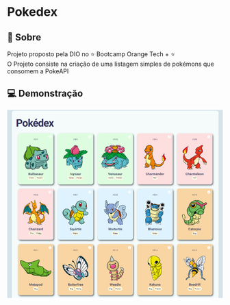 # Pokedex

## 📎 Sobre 

Projeto proposto pela DIO no ⭐ Bootcamp Orange Tech + ⭐ <br>
O Projeto consiste na criação de uma listagem simples de pokémons que consomem a PokeAPI

## 💻 Demonstração

<img src="./assets/img/apresentationMenu.png" alt="Pre visualização da pokédex, lista de pokemons"> <br>


